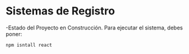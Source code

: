 <h1>Sistemas de Registro</h1>

-Estado del Proyecto en Construcción.
Para ejecutar el sistema, debes poner:

```npm isntall react```
